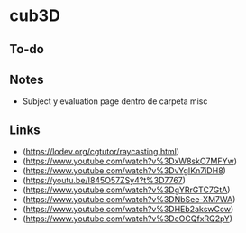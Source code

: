 # cub3D

## To-do

## Notes

- Subject y evaluation page dentro de carpeta misc

## Links

- (https://lodev.org/cgtutor/raycasting.html)  
- (https://www.youtube.com/watch?v%3DxW8skO7MFYw)  
- (https://www.youtube.com/watch?v%3DvYgIKn7iDH8)  
- (https://youtu.be/I845O57ZSy4?t%3D7767)  
- (https://www.youtube.com/watch?v%3DgYRrGTC7GtA)  
- (https://www.youtube.com/watch?v%3DNbSee-XM7WA)  
- (https://www.youtube.com/watch?v%3DHEb2akswCcw)  
- (https://www.youtube.com/watch?v%3DeOCQfxRQ2pY)